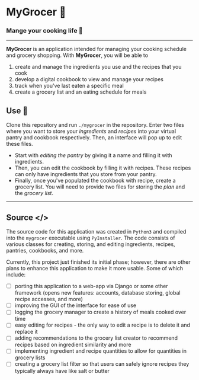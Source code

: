 # MyGrocer 🥗
### Mange your cooking life 🥄

----------------------------------------

**MyGrocer** is an application intended for managing your cooking schedule and grocery shopping. With **MyGrocer**, you will be able to 
1. create and manage the ingredients you use and the recipes that you cook
2. develop a digital cookbook to view and manage your recipes 
3. track when you've last eaten a specific meal
4. create a grocery list and an eating schedule for meals

## Use 🥣
Clone this repository and run `./mygrocer` in the repository. Enter two files where you want to store your *ingredients* and *recipes* into your virtual pantry and cookbook respectively. Then, an interface will pop up to edit these files. 

- Start with *editing the pantry* by giving it a name and filling it with ingredients. 
- Then, you can edit the cookbook by filling it with recipes. These recipes can only have ingredients that you store from your pantry. 
- Finally, once you've populated the cookbook with recipe, create a grocery list. You will need to provide two files for storing the *plan* and the *grocery list*.

----------------------------------------

## Source </>
The source code for this application was created in `Python3` and compiled into the `mygrocer` executable using `PyInstaller`. The code consists of various classes for creating, storing, and editing ingredients, recipes, pantries, cookbooks, and more. 

Currently, this project just finished its initial phase; however, there are other plans to enhance this application to make it more usable. Some of which include:
- [ ] porting this application to a web-app via Django or some other framework (opens new features: accounts, database storing, global recipe accesses, and more)
- [ ] improving the GUI of the interface for ease of use
- [ ] logging the grocery manager to create a history of meals cooked over time
- [ ] easy editing for recipes - the only way to edit a recipe is to delete it and replace it
- [ ] adding recommendations to the grocery list creator to recommend recipes based on ingredient similarity and more
- [ ] implementing ingredient and recipe quantities to allow for quantities in grocery lists
- [ ] creating a grocery list filter so that users can safely ignore recipes they typically always have like salt or butter
